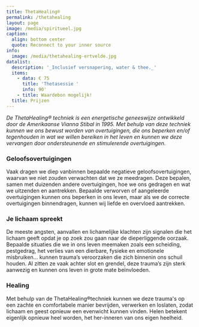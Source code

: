 ```yaml
---
title: ThetaHealing®
permalink: /thetahealing
layout: page
image: /media/spiritueel.jpg
caption:
  align: bottom center
  quote: Reconnect to your inner source
info:
  image: /media/thetahealing-ertvelde.jpg
datalist:
  description: '_Inclusief versnapering, water & thee._'
  items:
    - data: € 75
      title: 'Thetasessie '
      info: 90'
    - title: Waardebon mogelijk!
  title: Prijzen
---
```

_De ThetaHealing® techniek is een energetische geneeswijze ontwikkeld door de Amerikaanse Vianna Stibal in 1995.
Met behulp van deze techniek kunnen we ons bewust worden van overtuigingen, die ons beperken en/of tegenhouden in wat we willen bereiken in het leven en kunnen we deze vervangen door ondersteunende en stimulerende overtuigingen._




### Geloofsovertuigingen

Vaak dragen we diep vanbinnen bepaalde negatieve geloofsovertuigingen, waarvan we niet zouden verwachten dat we ze meedragen. Deze bepalen, samen met duizenden andere overtuigingen, hoe we ons gedragen en wat we uitzenden en aantrekken.
Bepaalde verworven of aangeleerde overtuigingen kunnen ons beperken in ons leven, maar als we de correcte overtuigingen binnendragen, kunnen wij liefde en overvloed aantrekken.



### Je lichaam spreekt

De meeste angsten, aanvallen en lichamelijke klachten zijn signalen die het lichaam geeft opdat je op zoek zou gaan naar de dieperliggende oorzaak. Bepaalde situaties die we in ons leven meemaken zoals een scheiding, pestgedrag, het verlies van een dierbare, fysieke en emotionele misbruiken... kunnen trauma’s veroorzaken die zich binnenin ons schuil houden. Al zitten ze vaak achter slot en grendel, deze trauma’s zijn sterk aanwezig en kunnen ons leven in grote mate beïnvloeden.

### Healing

Met behulp van de ThetaHealing®techniek kunnen we deze trauma's op een zachte en comfortabele manier bevrijden, verwerken en loslaten, zodat lichaam en geest opnieuw een evenwicht kunnen vinden. Helen betekent eigenlijk opnieuw heel worden, het her-inneren van ons eigen heelheid. 


